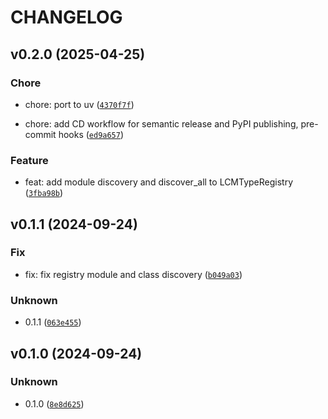 # CHANGELOG

## v0.2.0 (2025-04-25)

### Chore

* chore: port to uv ([`4370f7f`](https://github.com/kevinsbarnard/lcmutils/commit/4370f7f2468d535ac20806af23fe699d90bd3968))

* chore: add CD workflow for semantic release and PyPI publishing, pre-commit hooks ([`ed9a657`](https://github.com/kevinsbarnard/lcmutils/commit/ed9a657cf0202fd11e7be1d03ea1d1e197f5466a))

### Feature

* feat: add module discovery and discover_all to LCMTypeRegistry ([`3fba98b`](https://github.com/kevinsbarnard/lcmutils/commit/3fba98b9cd2c005daf1a470bc44542ee0b72ef9c))

## v0.1.1 (2024-09-24)

### Fix

* fix: fix registry module and class discovery ([`b049a03`](https://github.com/kevinsbarnard/lcmutils/commit/b049a0345dea25890178f4afe1202df9f1e1a7dd))

### Unknown

* 0.1.1 ([`063e455`](https://github.com/kevinsbarnard/lcmutils/commit/063e455b6f081797f6d25bb8cdea2a4b62cee2ae))

## v0.1.0 (2024-09-24)

### Unknown

* 0.1.0 ([`8e8d625`](https://github.com/kevinsbarnard/lcmutils/commit/8e8d625442dd729093348ec22345dc876e048e64))
